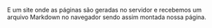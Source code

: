 
E um site onde as páginas são geradas no servidor e recebemos um arquivo Markdown no navegador sendo assim montada nossa página.